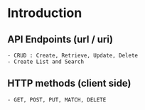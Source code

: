# Introduction


## API Endpoints (url / uri)
    - CRUD : Create, Retrieve, Update, Delete 
    - Create List and Search
    
## HTTP methods (client side)
    - GET, POST, PUT, MATCH, DELETE    
    